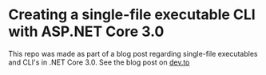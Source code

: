 # Creating a single-file executable CLI with ASP.NET Core 3.0
This repo was made as part of a blog post regarding single-file executables and CLI's in .NET Core 3.0.
See the blog post on [dev.to](https://dev.to/itminds/creating-a-single-file-executable-cli-with-asp-net-core-3-0-jeg "Creating a single-file executable CLI with ASP.NET Core 3.0 | dev.to")
